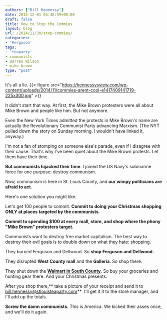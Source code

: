 ```yaml
---
authors: ["Bill Hennessy"]
date: 2014-12-01 04:48:59+00:00
draft: false
title: How to Stop the Commies
layout: blog
url: /2014/11/30/stop-commies/
categories:
- 'Ferguson'
tags:
- 'teaparty'
- communists
- Darren Wilson
- mike brown
type: "post"
---
```


It's all a lie. {{< figure src="https://hennessysview.com/wp-content/uploads/2014/11/commies-arent-cool-e1417409141719-225x300.jpg" >}}


It didn't start that way. At first, the Mike Brown protesters were all about Mike Brown and people like him. But not anymore.

Even the New York Times admitted the protests in Mike Brown's name are actually the Revolutionary Communist Party advancing Marxism. (The NYT pulled down the story on Sunday morning. I wouldn't have linked it, anyway.)

I'm not a fan of stomping on someone else's parade, even if I disagree with their cause. That's why I've been quiet about the Mike Brown protests. Let them have their time.

**But communists hijacked their time**. I joined the US Navy's submarine force for one purpose: destroy communism.

Now, communism is here in St. Louis County, and **our wimpy politicians are afraid to act**.

Here's one solution you might like.

Let's get 100 people to commit. **Commit to doing your Christmas shopping ONLY at places targeted by the communists**.

**Commit to spending $100 at every mall, store, and shop where the phony "Mike Brown" protesters target.**

Communists want to destroy free market capitalism. The best way to destroy their evil goals is to double down on what they hate: shopping.

They burned Ferguson and Dellwood. So **shop Ferguson and Dellwood.**

They disrupted **West County mall** and the **Galleria**. So shop there.

They shut down the **[Walmart in South County](https://www.stltoday.com/news/local/crime-and-courts/protesters-hit-walmart-off-telegraph-road-leave-ferguson-quiet/article_d53b64d2-eddb-5969-aa58-506862a86463.html)**. So buy your groceries and hunting gear there. And your Christmas presents.

After you shop there,** take a picture of your receipt and send it to bill.hennessy@stlouisteaparty.com**  I'll get it it to the store manager, and I'll add up the totals.

**Screw the damn communists.** This is America. We kicked their asses once, and we'll do it again.


